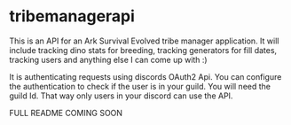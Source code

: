 # tribemanagerapi

This is an API for an Ark Survival Evolved tribe manager application. It will include tracking dino stats for breeding, tracking generators for fill dates, tracking users and anything else I can come up with :)

It is authenticating requests using discords OAuth2 Api. You can configure the authentication to check if the user is in your guild. You will need the guild Id. That way only users in your discord can use the API. 

FULL README COMING SOON
